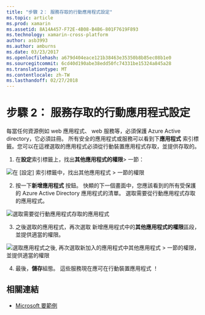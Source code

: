 ```yaml
---
title: "步驟 2： 服務存取的行動應用程式設定"
ms.topic: article
ms.prod: xamarin
ms.assetid: 8A14A457-F72E-4B08-B4B6-801F7619F893
ms.technology: xamarin-cross-platform
author: asb3993
ms.author: amburns
ms.date: 03/23/2017
ms.openlocfilehash: a679d404eace121b38463e35350b8b85ec08b1e0
ms.sourcegitcommit: 6cd40d190abe38edd50fc74331be15324a845a28
ms.translationtype: MT
ms.contentlocale: zh-TW
ms.lasthandoff: 02/27/2018
---
```

# <a name="step-2-configure-service-access-for-mobile-application"></a>步驟 2： 服務存取的行動應用程式設定

每當任何資源例如 web 應用程式、 web 服務等，必須保護 Azure Active directory，它必須註冊。 所有安全的應用程式或服務可以看到下**應用程式** 索引標籤。您可以在這裡選取的應用程式必須從行動裝置應用程式存取，並提供存取的。

1. 在**設定**索引標籤上，找出**其他應用程式的權限**> 一節：

  ![](configure-images/2.1-configure.png "在 [設定] 索引標籤中，找出其他應用程式 > 一節的權限")

2.  按一下**新增應用程式** 按鈕。 快顯的下一個畫面中，您應該看到的所有受保護的 Azure Active Directory 應用程式的清單。 選取需要從行動應用程式存取的應用程式。

  ![](configure-images/2.2-add-application.png "選取需要從行動應用程式存取的應用程式")

3. 之後選取的應用程式，再次選取 新增應用程式中的**其他應用程式的權限**區段，並提供適當的權限。

  ![](configure-images/2.3-permissions.png "選取應用程式之後, 再次選取新加入的應用程式中其他應用程式 > 一節的權限，並提供適當的權限")

4. 最後，**儲存**組態。 這些服務現在應可在行動裝置應用程式 ！



## <a name="related-links"></a>相關連結

- [Microsoft 要範例](https://github.com/AzureADSamples/NativeClient-MultiTarget-DotNet)
